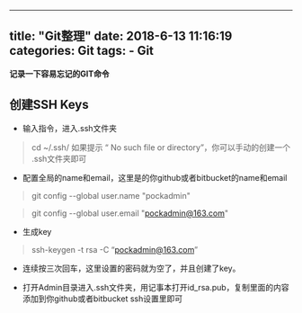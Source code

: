 
---
title: "Git整理"
date: 2018-6-13 11:16:19
categories: Git
tags: 
		- Git
---

**记录一下容易忘记的GIT命令**
<!-- more -->

## 创建SSH Keys

- 输入指令，进入.ssh文件夹

> cd ~/.ssh/ 
如果提示 “ No such file or directory”，你可以手动的创建一个 .ssh文件夹即可

- 配置全局的name和email，这里是的你github或者bitbucket的name和email

> git config --global user.name "pockadmin"  
  
> git config --global user.email "pockadmin@163.com"  

- 生成key

> ssh-keygen -t rsa -C “pockadmin@163.com”

- 连续按三次回车，这里设置的密码就为空了，并且创建了key。

- 打开Admin目录进入.ssh文件夹，用记事本打开id_rsa.pub，复制里面的内容添加到你github或者bitbucket ssh设置里即可

